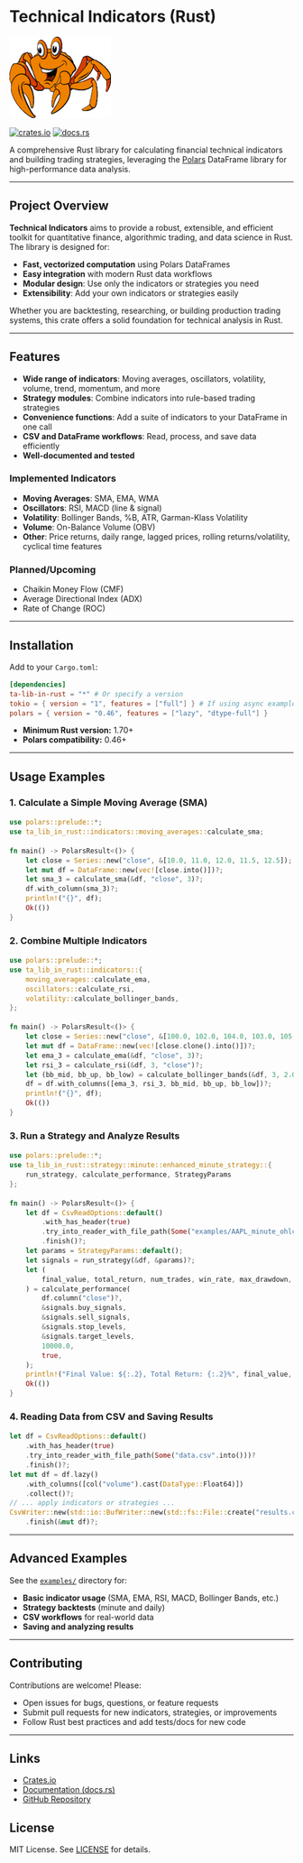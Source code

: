 # Technical Indicators (Rust)

![Technical Indicators Library Icon](images_processed.png)

[![crates.io](https://img.shields.io/crates/v/ta-lib-in-rust.svg)](https://crates.io/crates/ta-lib-in-rust)
[![docs.rs](https://docs.rs/ta-lib-in-rust/badge.svg)](https://docs.rs/ta-lib-in-rust)

A comprehensive Rust library for calculating financial technical indicators and building trading strategies, leveraging the [Polars](https://pola.rs/) DataFrame library for high-performance data analysis.

---

## Project Overview

**Technical Indicators** aims to provide a robust, extensible, and efficient toolkit for quantitative finance, algorithmic trading, and data science in Rust. The library is designed for:
- **Fast, vectorized computation** using Polars DataFrames
- **Easy integration** with modern Rust data workflows
- **Modular design**: Use only the indicators or strategies you need
- **Extensibility**: Add your own indicators or strategies easily

Whether you are backtesting, researching, or building production trading systems, this crate offers a solid foundation for technical analysis in Rust.

---

## Features

- **Wide range of indicators**: Moving averages, oscillators, volatility, volume, trend, momentum, and more
- **Strategy modules**: Combine indicators into rule-based trading strategies
- **Convenience functions**: Add a suite of indicators to your DataFrame in one call
- **CSV and DataFrame workflows**: Read, process, and save data efficiently
- **Well-documented and tested**

### Implemented Indicators

- **Moving Averages**: SMA, EMA, WMA
- **Oscillators**: RSI, MACD (line & signal)
- **Volatility**: Bollinger Bands, %B, ATR, Garman-Klass Volatility
- **Volume**: On-Balance Volume (OBV)
- **Other**: Price returns, daily range, lagged prices, rolling returns/volatility, cyclical time features

### Planned/Upcoming
- Chaikin Money Flow (CMF)
- Average Directional Index (ADX)
- Rate of Change (ROC)

---

## Installation

Add to your `Cargo.toml`:

```toml
[dependencies]
ta-lib-in-rust = "*" # Or specify a version
tokio = { version = "1", features = ["full"] } # If using async examples
polars = { version = "0.46", features = ["lazy", "dtype-full"] }
```

- **Minimum Rust version:** 1.70+
- **Polars compatibility:** 0.46+

---

## Usage Examples

### 1. Calculate a Simple Moving Average (SMA)
```rust
use polars::prelude::*;
use ta_lib_in_rust::indicators::moving_averages::calculate_sma;

fn main() -> PolarsResult<()> {
    let close = Series::new("close", &[10.0, 11.0, 12.0, 11.5, 12.5]);
    let mut df = DataFrame::new(vec![close.into()])?;
    let sma_3 = calculate_sma(&df, "close", 3)?;
    df.with_column(sma_3)?;
    println!("{}", df);
    Ok(())
}
```

### 2. Combine Multiple Indicators
```rust
use polars::prelude::*;
use ta_lib_in_rust::indicators::{
    moving_averages::calculate_ema,
    oscillators::calculate_rsi,
    volatility::calculate_bollinger_bands,
};

fn main() -> PolarsResult<()> {
    let close = Series::new("close", &[100.0, 102.0, 104.0, 103.0, 105.0]);
    let mut df = DataFrame::new(vec![close.clone().into()])?;
    let ema_3 = calculate_ema(&df, "close", 3)?;
    let rsi_3 = calculate_rsi(&df, 3, "close")?;
    let (bb_mid, bb_up, bb_low) = calculate_bollinger_bands(&df, 3, 2.0, "close")?;
    df = df.with_columns([ema_3, rsi_3, bb_mid, bb_up, bb_low])?;
    println!("{}", df);
    Ok(())
}
```

### 3. Run a Strategy and Analyze Results
```rust
use polars::prelude::*;
use ta_lib_in_rust::strategy::minute::enhanced_minute_strategy::{
    run_strategy, calculate_performance, StrategyParams
};

fn main() -> PolarsResult<()> {
    let df = CsvReadOptions::default()
        .with_has_header(true)
        .try_into_reader_with_file_path(Some("examples/AAPL_minute_ohlcv.csv".into()))?
        .finish()?;
    let params = StrategyParams::default();
    let signals = run_strategy(&df, &params)?;
    let (
        final_value, total_return, num_trades, win_rate, max_drawdown, profit_factor, avg_profit_per_trade
    ) = calculate_performance(
        df.column("close")?,
        &signals.buy_signals,
        &signals.sell_signals,
        &signals.stop_levels,
        &signals.target_levels,
        10000.0,
        true,
    );
    println!("Final Value: ${:.2}, Total Return: {:.2}%", final_value, total_return);
    Ok(())
}
```

### 4. Reading Data from CSV and Saving Results
```rust
let df = CsvReadOptions::default()
    .with_has_header(true)
    .try_into_reader_with_file_path(Some("data.csv".into()))?
    .finish()?;
let mut df = df.lazy()
    .with_columns([col("volume").cast(DataType::Float64)])
    .collect()?;
// ... apply indicators or strategies ...
CsvWriter::new(std::io::BufWriter::new(std::fs::File::create("results.csv")?))
    .finish(&mut df)?;
```

---

## Advanced Examples

See the [`examples/`](examples/) directory for:
- **Basic indicator usage** (SMA, EMA, RSI, MACD, Bollinger Bands, etc.)
- **Strategy backtests** (minute and daily)
- **CSV workflows** for real-world data
- **Saving and analyzing results**

---

## Contributing

Contributions are welcome! Please:
- Open issues for bugs, questions, or feature requests
- Submit pull requests for new indicators, strategies, or improvements
- Follow Rust best practices and add tests/docs for new code

---

## Links
- [Crates.io](https://crates.io/crates/ta-lib-in-rust)
- [Documentation (docs.rs)](https://docs.rs/ta-lib-in-rust)
- [GitHub Repository](https://github.com/rustic-ml/ta-lib-in-rust)

## License

MIT License. See [LICENSE](LICENSE) for details.
